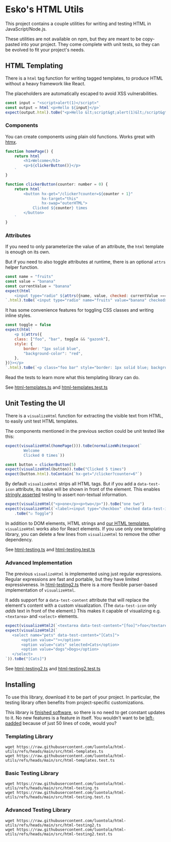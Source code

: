 # Esko's HTML Utils

This project contains a couple utilities for writing and testing HTML in JavaScript/Node.js.

These utilities are not available on npm, but they are meant to be copy-pasted into your project. They come complete
with unit tests, so they can be evolved to fit your project's needs.

## HTML Templating

There is a `html` tag function for writing tagged templates, to produce HTML without a heavy framework like React.

The placeholders are automatically escaped to avoid XSS vulnerabilities.

```js
const input = "<script>alert(1)</script>"
const output = html`<p>Hello ${input}</p>`
expect(output.html).toBe("<p>Hello &lt;script&gt;alert(1)&lt;/script&gt;</p>")
```

### Components

You can create components using plain old functions. Works great with [htmx](https://htmx.org/).

```js
function homePage() {
    return html`
        <h1>Welcome</h1>
        <p>${clickerButton()}</p>
    `
}

function clickerButton(counter: number = 0) {
    return html`
        <button hx-get="/clicker?counter=${counter + 1}"
                hx-target="this"
                hx-swap="outerHTML">
            Clicked ${counter} times
        </button>
    `
}
```

### Attributes

If you need to only parameterize the value of an attribute, the `html` template is enough on its own.

But if you need to also toggle attributes at runtime, there is an optional `attrs` helper function.

```js
const name = "fruits"
const value = "banana"
const currentValue = "banana"
expect(html`
    <input type="radio" ${attrs({name, value, checked: currentValue === value})}>
`.html).toBe(`<input type="radio" name="fruits" value="banana" checked>`)
```

It has some convenience features for toggling CSS classes and writing inline styles.

```js
const toggle = false
expect(html`
    <p ${attrs({
    class: ["foo", "bar", toggle && "gazonk"],
    style: {
        border: "1px solid blue",
        "background-color": "red",
    },
})}></p>
`.html).toBe(`<p class="foo bar" style="border: 1px solid blue; background-color: red"></p>`)
```

Read the tests to learn more what this templating library can do.

See [html-templates.ts](src/html-templates.ts) and [html-templates.test.ts](src/html-templates.test.ts)

## Unit Testing the UI

There is a `visualizeHtml` function for extracting the visible text from HTML, to easily unit test HTML templates.

The components mentioned in the previous section could be unit tested like this:

```js
expect(visualizeHtml(homePage())).toBe(normalizeWhitespace(`
        Welcome
        Clicked 0 times`))

const button = clickerButton(5)
expect(visualizeHtml(button)).toBe("Clicked 5 times")
expect(button.html).toContain(`hx-get="/clicker?counter=6"`)
```

By default `visualizeHtml` strips all HTML tags.
But if you add a `data-test-icon` attribute, its value will be shown in front of the element.
This enables [stringly asserted](https://martinfowler.com/articles/tdd-html-templates.html#BonusLevelStringlyAsserted)
testing to assert non-textual information.

```js
expect(visualizeHtml("<p>one</p><p>two</p>")).toBe("one two")
expect(visualizeHtml(`<label><input type="checkbox" checked data-test-icon="☑️"> Toggle</label>`))
    .toBe("☑️ Toggle")
```

In addition to DOM elements, HTML strings and [our HTML templates](#html-templating), `visualizeHtml` works also for
React elements.
If you use only one templating library, you can delete a few lines from `visualizeHtml` to remove the other dependency.

See [html-testing.ts](src/html-testing.ts) and [html-testing.test.ts](src/html-testing.test.ts)

### Advanced Implementation

The previous `visualizeHtml` is implemented using just regular expressions.
Regular expressions are fast and portable, but they have limited expressiveness.
In [html-testing2.ts](src/html-testing2.ts) there is a more flexible parser-based implementation of `visualizeHtml`.

It adds support for a `data-test-content` attribute that will replace the element's content with a custom visualization.
(The `data-test-icon` only *adds* text in front of the element.)
This makes it capable of visualizing e.g. `<textarea>` and `<select>` elements.

```js
expect(visualizeHtml2(`<textarea data-test-content="[foo]">foo</textarea>`)).toBe("[foo]")
expect(visualizeHtml2(`
   <select name="pets" data-test-content="[Cats]">
       <option value=""></option>
       <option value="cats" selected>Cats</option>
       <option value="dogs">Dogs</option>
   </select>
`)).toBe("[Cats]")
```

See [html-testing2.ts](src/html-testing2.ts) and [html-testing2.test.ts](src/html-testing2.test.ts)

## Installing

To use this library, download it to be part of your project.
In particular, the testing library often benefits from project-specific customizations.

This library is [finished software](https://josem.co/the-beauty-of-finished-software/), so there is no need to get
constant updates to it.
No new features is a feature in itself.
You wouldn't want to be [left-padded](https://en.wikipedia.org/wiki/Npm_left-pad_incident) because of just 50 lines of
code, would you?

### Templating Library

```shell
wget https://raw.githubusercontent.com/luontola/html-utils/refs/heads/main/src/html-templates.ts
wget https://raw.githubusercontent.com/luontola/html-utils/refs/heads/main/src/html-templates.test.ts
```

### Basic Testing Library

```shell
wget https://raw.githubusercontent.com/luontola/html-utils/refs/heads/main/src/html-testing.ts
wget https://raw.githubusercontent.com/luontola/html-utils/refs/heads/main/src/html-testing.test.ts
```

### Advanced Testing Library

```shell
wget https://raw.githubusercontent.com/luontola/html-utils/refs/heads/main/src/html-testing2.ts
wget https://raw.githubusercontent.com/luontola/html-utils/refs/heads/main/src/html-testing2.test.ts
```
